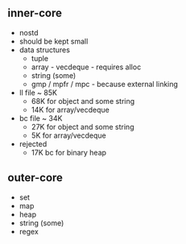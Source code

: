 ## inner-core

- nostd
- should be kept small
- data structures
  - tuple
  - array - vecdeque - requires alloc
  - string (some)
  - gmp / mpfr / mpc - because external linking
- ll file ~ 85K
  - 68K for object and some string
  - 14K for array/vecdeque
- bc file ~ 34K
  - 27K for object and some string
  - 5K for array/vecdeque
- rejected
  - 17K bc for binary heap

## outer-core
  - set
  - map
  - heap
  - string (some)
  - regex